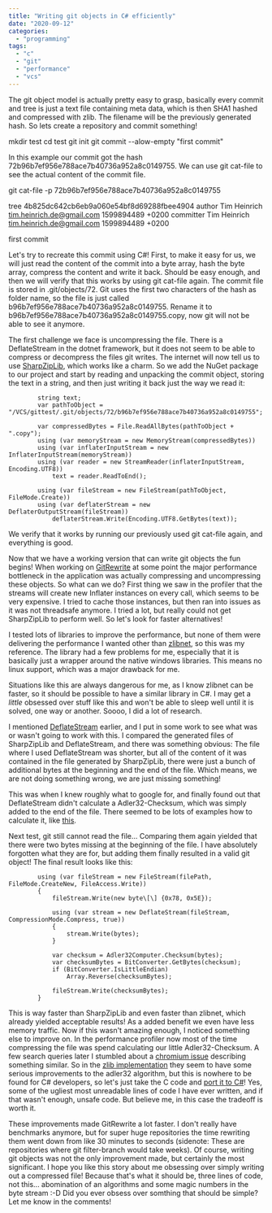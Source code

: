 ```yaml
---
title: "Writing git objects in C# efficiently"
date: "2020-09-12"
categories: 
  - "programming"
tags: 
  - "c"
  - "git"
  - "performance"
  - "vcs"
---
```


The git object model is actually pretty easy to grasp, basically every commit and tree is just a text file containing meta data, which is then SHA1 hashed and compressed with zlib. The filename will be the previously generated hash. So lets create a repository and commit something!

mkdir test
cd test
git init
git commit --alow-empty "first commit"

In this example our commit got the hash 72b96b7ef956e788ace7b40736a952a8c0149755. We can use git cat-file to see the actual content of the commit file.

git cat-file -p 72b96b7ef956e788ace7b40736a952a8c0149755

tree 4b825dc642cb6eb9a060e54bf8d69288fbee4904
author Tim Heinrich <tim.heinrich.de@gmail.com> 1599894489 +0200
committer Tim Heinrich <tim.heinrich.de@gmail.com> 1599894489 +0200

first commit

Let's try to recreate this commit using C#! First, to make it easy for us, we will just read the content of the commit into a byte array, hash the byte array, compress the content and write it back. Should be easy enough, and then we will verify that this works by using git cat-file again. The commit file is stored in .git/objects/72. Git uses the first two characters of the hash as folder name, so the file is just called b96b7ef956e788ace7b40736a952a8c0149755. Rename it to b96b7ef956e788ace7b40736a952a8c0149755.copy, now git will not be able to see it anymore.

The first challenge we face is uncompressing the file. There is a DeflateStream in the dotnet framework, but it does not seem to be able to compress or decompress the files git writes. The internet will now tell us to use [SharpZipLib](https://icsharpcode.github.io/SharpZipLib/), which works like a charm. So we add the NuGet package to our project and start by reading and unpacking the commit object, storing the text in a string, and then just writing it back just the way we read it:

            string text;
            var pathToObject = "/VCS/gittest/.git/objects/72/b96b7ef956e788ace7b40736a952a8c0149755";

            var compressedBytes = File.ReadAllBytes(pathToObject + ".copy");
            using (var memoryStream = new MemoryStream(compressedBytes))
            using (var inflaterInputStream = new InflaterInputStream(memoryStream))
            using (var reader = new StreamReader(inflaterInputStream, Encoding.UTF8))
                text = reader.ReadToEnd();

            using (var fileStream = new FileStream(pathToObject, FileMode.Create))
            using (var deflaterStream = new DeflaterOutputStream(fileStream))
                deflaterStream.Write(Encoding.UTF8.GetBytes(text));

We verify that it works by running our previously used git cat-file again, and everything is good.

Now that we have a working version that can write git objects the fun begins! When working on [GitRewrite](https://github.com/TimHeinrich/GitRewrite) at some point the major performance bottleneck in the application was actually compressing and uncompressing these objects. So what can we do? First thing we saw in the profiler that the streams will create new Inflater instances on every call, which seems to be very expensive. I tried to cache those instances, but then ran into issues as it was not threadsafe anymore. I tried a lot, but really could not get SharpZipLib to perform well. So let's look for faster alternatives!

I tested lots of libraries to improve the performance, but none of them were delivering the performance I wanted other than [zlibnet](https://github.com/gdalsnes/zlibnet), so this was my reference. The library had a few problems for me, especially that it is basically just a wrapper around the native windows libraries. This means no linux support, which was a major drawback for me.

Situations like this are always dangerous for me, as I know zlibnet can be faster, so it should be possible to have a similar library in C#. I may get a _little_ obsessed over stuff like this and won't be able to sleep well until it is solved, one way or another. Soooo, I did a lot of research.

I mentioned [DeflateStream](https://docs.microsoft.com/en-us/dotnet/api/system.io.compression.deflatestream?view=netcore-3.1) earlier, and I put in some work to see what was or wasn't going to work with this. I compared the generated files of SharpZipLib and DeflateStream, and there was something obvious: The file where I used DeflateStream was shorter, but all of the content of it was contained in the file generated by SharpZipLib, there were just a bunch of additional bytes at the beginning and the end of the file. Which means, we are not doing something wrong, we are just missing something!

This was when I knew roughly what to google for, and finally found out that DeflateStream didn't calculate a Adler32-Checksum, which was simply added to the end of the file. There seemed to be lots of examples how to calculate it, like [this](https://gist.github.com/i-e-b/c37cc2d728fe5e5a56205cd7e62d682c).

Next test, git still cannot read the file... Comparing them again yielded that there were two bytes missing at the beginning of the file. I have absolutely forgotten what they are for, but adding them finally resulted in a valid git object! The final result looks like this:

            using (var fileStream = new FileStream(filePath, FileMode.CreateNew, FileAccess.Write))
            {
                fileStream.Write(new byte\[\] {0x78, 0x5E});

                using (var stream = new DeflateStream(fileStream, CompressionMode.Compress, true))
                {
                    stream.Write(bytes);
                }

                var checksum = Adler32Computer.Checksum(bytes);
                var checksumBytes = BitConverter.GetBytes(checksum);
                if (BitConverter.IsLittleEndian)
                    Array.Reverse(checksumBytes);

                fileStream.Write(checksumBytes);
            }

This is way faster than SharpZipLib and even faster than zlibnet, which already yielded acceptable results! As a added benefit we even have less memory traffic. Now if this wasn't amazing enough, I noticed something else to improve on. In the performance profiler now most of the time compressing the file was spend calculating our little Adler32-Checksum. A few search queries later I stumbled about a [chromium issue](https://bugs.chromium.org/p/chromium/issues/detail?id=762564) describing something similar. So in the [zlib implementation](https://github.com/madler/zlib/blob/v1.2.11/adler32.c) they seem to have some serious improvements to the adler32 algorithm, but this is nowhere to be found for C# developers, so let's just take the C code and [port it to C#](https://github.com/TimHeinrich/GitRewrite/blob/master/GitRewrite/IO/Adler32Computer.cs)! Yes, some of the ugliest most unreadable lines of code I have ever written, and if that wasn't enough, unsafe code. But believe me, in this case the tradeoff is worth it.

These improvements made GitRewrite a lot faster. I don't really have benchmarks anymore, but for super huge repositories the time rewriting them went down from like 30 minutes to seconds (sidenote: These are repositories where git filter-branch would take weeks). Of course, writing git objects was not the only improvement made, but certainly the most significant. I hope you like this story about me obsessing over simply writing out a compressed file! Because that's what it should be, three lines of code, not this... abomination of an algorithms and some magic numbers in the byte stream :-D Did you ever obsess over somthing that should be simple? Let me know in the comments!
